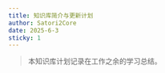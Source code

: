 ```yaml
---
title: 知识库简介与更新计划
author: Satori2Core
date: 2025-6-3
sticky: 1
---
```


> 本知识库计划记录在工作之余的学习总结。<!--  -->